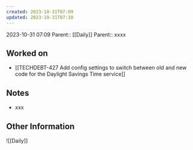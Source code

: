 ```yaml
---
created: 2023-10-31T07:09
updated: 2023-10-31T07:10
---
```

2023-10-31 07:09
Parent:: [[Daily]] 
Parent:: xxxx
## Worked on

- [[TECHDEBT-427 Add config settings to switch between old and new code for the Daylight Savings Time service]]

## Notes

- xxx

## Other Information

![[Daily]]
